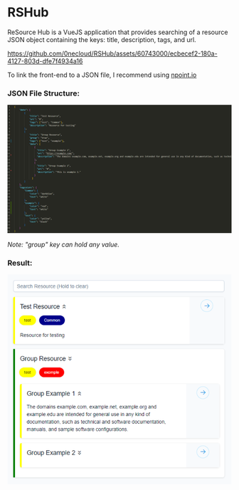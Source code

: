 # RSHub

ReSource Hub is a VueJS application that provides searching of a resource JSON object containing the keys: title, description, tags, and url.

https://github.com/0necloud/RSHub/assets/60743000/ecbecef2-180a-4127-803d-dfe7f4934a16

To link the front-end to a JSON file, I recommend using [npoint.io](https://www.npoint.io/)

### JSON File Structure:

![](demo/json.png)

_Note: "group" key can hold any value._

### Result:

![](demo/result.png)